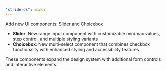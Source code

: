 ```yaml
---
"stride-ds": minor
---
```


Add new UI components: Slider and Choicebox

- **Slider**: New range input component with customizable min/max values, step control, and multiple styling variants
- **Choicebox**: New multi-select component that combines checkbox functionality with enhanced styling and accessibility features

These components expand the design system with additional form controls and interactive elements.
